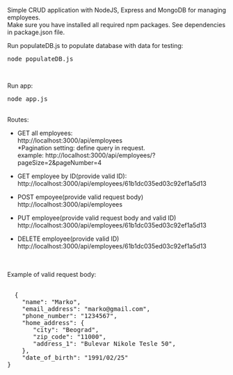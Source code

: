 Simple CRUD application with NodeJS, Express and MongoDB for managing employees.</br>
Make sure you have installed all required npm packages. See dependencies in package.json file.

Run populateDB.js to populate database with data for testing:
<pre>node populateDB.js </pre></br>
 
Run app: 
<pre>node app.js</pre>

</br>
Routes: </br>
 
- GET all employees:</br>
 http://localhost:3000/api/employees </br>
*Pagination setting: define query in request. </br>
example: http://localhost:3000/api/employees/?pageSize=2&pageNumber=4 </br>
- GET employee by ID(provide valid ID):</br>
 http://localhost:3000/api/employees/61b1dc035ed03c92ef1a5d13</br>
 
 - POST empoyee(provide valid request body) </br>
   http://localhost:3000/api/employees </br>
   
 - PUT employee(provide valid request body and valid ID) </br>
   http://localhost:3000/api/employees/61b1dc035ed03c92ef1a5d13 </br>
   
 - DELETE employee(provide valid ID)</br>
  http://localhost:3000/api/employees/61b1dc035ed03c92ef1a5d13
  
  </br></br>
  Example of valid request body: </br>
  </br>
  <pre>
  {
    "name": "Marko",
    "email_address": "marko@gmail.com",
    "phone_number": "1234567",
    "home_address": {
       "city": "Beograd",
       "zip_code": "11000",
       "address_1": "Bulevar Nikole Tesle 50",
    },
    "date_of_birth": "1991/02/25"
}
</pre>
